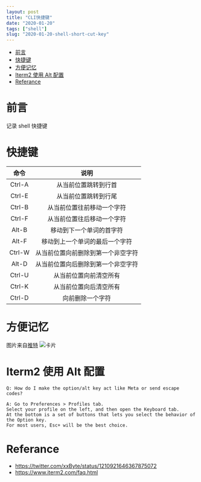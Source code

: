 ```yaml
---
layout: post
title: "CLI快捷键"
date: "2020-01-20"
tags: ["shell"]
slug: "2020-01-20-shell-short-cut-key"
---
```


<!-- vim-markdown-toc Redcarpet -->

* [前言](#前言)
* [快捷键](#快捷键)
* [方便记忆](#方便记忆)
* [Iterm2 使用 Alt 配置](#iterm2-使用-alt-配置)
* [Referance](#referance)

<!-- vim-markdown-toc -->

# 前言

记录 shell 快捷键

# 快捷键

|  命令  |                说明                |
| :----: | :--------------------------------: |
| Ctrl-A |        从当前位置跳转到行首        |
| Ctrl-E |        从当前位置跳转到行尾        |
| Ctrl-B |     从当前位置往前移动一个字符     |
| Ctrl-F |     从当前位置往后移动一个字符     |
| Alt-B  |      移动到下一个单词的首字符      |
| Alt-F  |   移动到上一个单词的最后一个字符   |
| Ctrl-W | 从当前位置向前删除到第一个非空字符 |
| Alt-D  | 从当前位置向后删除到第一个非空字符 |
| Ctrl-U |       从当前位置向前清空所有       |
| Ctrl-K |       从当前位置向后清空所有       |
| Ctrl-D |          向前删除一个字符          |

# 方便记忆

图片来自[推特](https://twitter.com/xxByte/status/1210921646367875072)
![卡片](/assets/keys.jpg)

# Iterm2 使用 Alt 配置

```
Q: How do I make the option/alt key act like Meta or send escape codes?

A: Go to Preferences > Profiles tab.
Select your profile on the left, and then open the Keyboard tab.
At the bottom is a set of buttons that lets you select the behavior of the Option key.
For most users, Esc+ will be the best choice.
```

# Referance

- https://twitter.com/xxByte/status/1210921646367875072
- https://www.iterm2.com/faq.html
